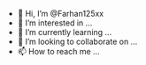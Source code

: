 - 👋 Hi, I’m @Farhan125xx
- 👀 I’m interested in ...
- 🌱 I’m currently learning ...
- 💞️ I’m looking to collaborate on ...
- 📫 How to reach me ...

<!---
Farhan125xx/Farhan125xx is a ✨ special ✨ repository because its `README.md` (this file) appears on your GitHub profile.
You can click the Preview link to take a look at your changes.
--->
